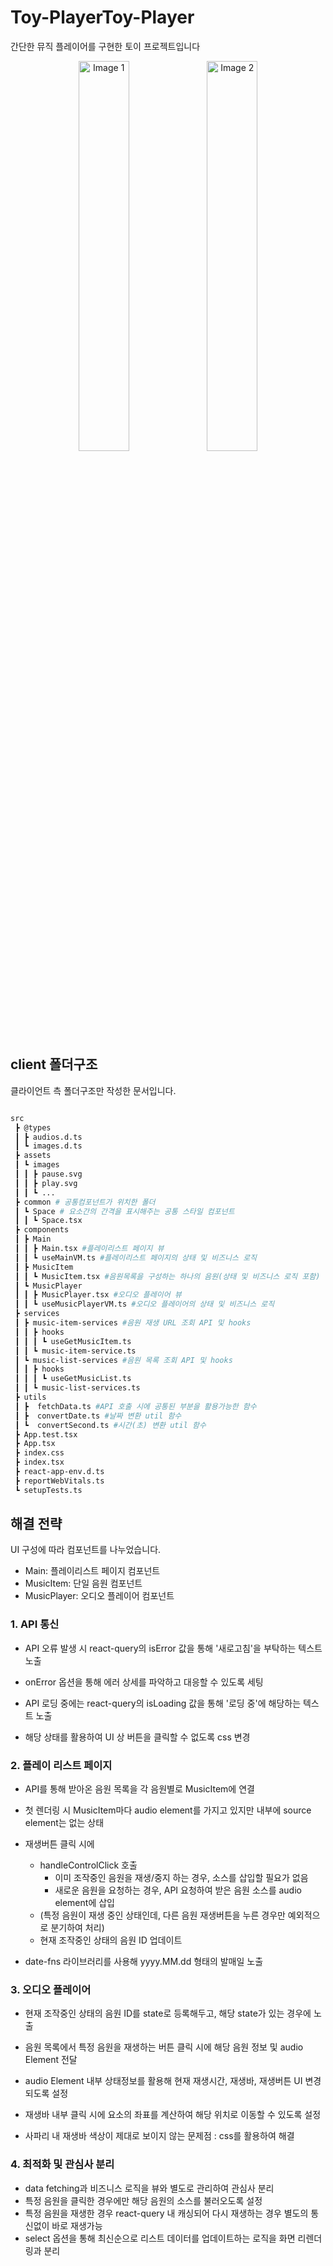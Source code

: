 # Toy-PlayerToy-Player
간단한 뮤직 플레이어를 구현한 토이 프로젝트입니다

<p align="center">
 <img src="https://github.com/kw0n0/Toy-Player/assets/168624102/74613d0d-e8b2-48bf-bf56-f1df4a2cfb4f" alt="Image 1" width="40%" >
 <img src="https://github.com/kw0n0/Toy-Player/assets/168624102/335ce8e2-0746-4903-b17c-737008ab0f24" alt="Image 2" width="40%" >
</p>

## client 폴더구조
클라이언트 측 폴더구조만 작성한 문서입니다.

```bash

src
 ┣ @types
 ┃ ┣ audios.d.ts
 ┃ ┗ images.d.ts
 ┣ assets
 ┃ ┗ images
 ┃ ┃ ┣ pause.svg
 ┃ ┃ ┣ play.svg
 ┃ ┃ ┗ ...
 ┣ common # 공통컴포넌트가 위치한 폴더
 ┃ ┗ Space # 요소간의 간격을 표시해주는 공통 스타일 컴포넌트
 ┃ ┃ ┗ Space.tsx
 ┣ components
 ┃ ┣ Main
 ┃ ┃ ┣ Main.tsx #플레이리스트 페이지 뷰
 ┃ ┃ ┗ useMainVM.ts #플레이리스트 페이지의 상태 및 비즈니스 로직
 ┃ ┣ MusicItem
 ┃ ┃ ┗ MusicItem.tsx #음원목록을 구성하는 하나의 음원(상태 및 비즈니스 로직 포함)
 ┃ ┗ MusicPlayer
 ┃ ┃ ┣ MusicPlayer.tsx #오디오 플레이어 뷰
 ┃ ┃ ┗ useMusicPlayerVM.ts #오디오 플레이어의 상태 및 비즈니스 로직
 ┣ services
 ┃ ┣ music-item-services #음원 재생 URL 조회 API 및 hooks
 ┃ ┃ ┣ hooks
 ┃ ┃ ┃ ┗ useGetMusicItem.ts
 ┃ ┃ ┗ music-item-service.ts
 ┃ ┗ music-list-services #음원 목록 조회 API 및 hooks
 ┃ ┃ ┣ hooks
 ┃ ┃ ┃ ┗ useGetMusicList.ts
 ┃ ┃ ┗ music-list-services.ts
 ┣ utils
 ┃ ┣  fetchData.ts #API 호출 시에 공통된 부분을 활용가능한 함수
 ┃ ┣  convertDate.ts #날짜 변환 util 함수
 ┃ ┗  convertSecond.ts #시간(초) 변환 util 함수
 ┣ App.test.tsx
 ┣ App.tsx
 ┣ index.css
 ┣ index.tsx
 ┣ react-app-env.d.ts
 ┣ reportWebVitals.ts
 ┗ setupTests.ts

```

## 해결 전략

UI 구성에 따라 컴포넌트를 나누었습니다.

- Main: 플레이리스트 페이지 컴포넌트
- MusicItem: 단일 음원 컴포넌트
- MusicPlayer: 오디오 플레이어 컴포넌트

### 1. API 통신

- API 오류 발생 시 react-query의 isError 값을 통해 '새로고침'을 부탁하는 텍스트 노출
- onError 옵션을 통해 에러 상세를 파악하고 대응할 수 있도록 세팅

- API 로딩 중에는 react-query의 isLoading 값을 통해 '로딩 중'에 해당하는 텍스트 노출
- 해당 상태를 활용하여 UI 상 버튼을 클릭할 수 없도록 css 변경

### 2. 플레이 리스트 페이지

- API를 통해 받아온 음원 목록을 각 음원별로 MusicItem에 연결
- 첫 렌더링 시 MusicItem마다 audio element를 가지고 있지만 내부에 source element는 없는 상태
- 재생버튼 클릭 시에

  - handleControlClick 호출
    - 이미 조작중인 음원을 재생/중지 하는 경우, 소스를 삽입할 필요가 없음
    - 새로운 음원을 요청하는 경우, API 요청하여 받은 음원 소스를 audio element에 삽입
  - (특정 음원이 재생 중인 상태인데, 다른 음원 재생버튼을 누른 경우만 예외적으로 분기하여 처리)
  - 현재 조작중인 상태의 음원 ID 업데이트

- date-fns 라이브러리를 사용해 yyyy.MM.dd 형태의 발매일 노출

### 3. 오디오 플레이어

- 현재 조작중인 상태의 음원 ID를 state로 등록해두고, 해당 state가 있는 경우에 노출
- 음원 목록에서 특정 음원을 재생하는 버튼 클릭 시에 해당 음원 정보 및 audio Element 전달
- audio Element 내부 상태정보를 활용해 현재 재생시간, 재생바, 재생버튼 UI 변경되도록 설정
- 재생바 내부 클릭 시에 요소의 좌표를 계산하여 해당 위치로 이동할 수 있도록 설정

- 사파리 내 재생바 색상이 제대로 보이지 않는 문제점 : css를 활용하여 해결

### 4. 최적화 및 관심사 분리

- data fetching과 비즈니스 로직을 뷰와 별도로 관리하여 관심사 분리
- 특정 음원을 클릭한 경우에만 해당 음원의 소스를 불러오도록 설정
- 특정 음원을 재생한 경우 react-query 내 캐싱되어 다시 재생하는 경우 별도의 통신없이 바로 재생가능
- select 옵션을 통해 최신순으로 리스트 데이터를 업데이트하는 로직을 화면 리렌더링과 분리
